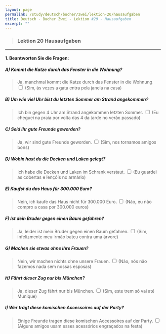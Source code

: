```yaml
---
layout: page
permalink: /study/deutsch/bucher/zwei/lektion-20/hausaufgaben
title: Deutsch - Bucher Zwei - Lektion #20 - Hausaufgaben
excerpt: ""
---
```


> ### Lektion 20 **Hausaufgaben**

---

#### 1. Beantworten Sie die Fragen:

##### A) Kommt die Katze durch das Fenster in die Wohnung?
> Ja, manchmal kommt die Katze durch das Fenster in die Wohnung. <input type="checkbox" />
(Sim, às vezes a gata entra pela janela na casa)

##### B) Um wie viel Uhr bist du letzten Sommer am Strand angekommen?
> Ich bin gegen 4 Uhr am Strand angekommen letzten Sommer. <input type="checkbox" />
(Eu cheguei na praia por volta das 4 da tarde no verão passado)

##### C) Seid ihr gute Freunde geworden?
> Ja, wir sind gute Freunde geworden. <input type="checkbox" />
(Sim, nos tornamos amigos bons)

##### D) Wohin hast du die Decken und Laken gelegt?
> Ich habe die Decken und Laken im Schrank verstaut. <input type="checkbox" />
(Eu guardei as cobertas e lençóis no armário)

##### E) Kaufst du das Haus für 300.000 Euro?
> Nein, ich kaufe das Haus nicht für 300.000 Euro. <input type="checkbox" />
(Não, eu não compro a casa por 300.000 euros)

##### F) Ist dein Bruder gegen einen Baum gefahren?
> Ja, leider ist mein Bruder gegen einen Baum gefahren. <input type="checkbox" />
(Sim, infelizmente meu irmão bateu contra uma árvore)

##### G) Machen sie etwas ohne ihre Frauen?
> Nein, wir machen nichts ohne unsere Frauen. <input type="checkbox" />
(Não, nós não fazemos nada sem nossas esposas)

##### H) Fährt dieser Zug nur bis München?
> Ja, dieser Zug fährt nur bis München. <input type="checkbox" />
(Sim, este trem só vai até Munique)

##### I) Wer trägt diese komischen Accessoires auf der Party?
> Einige Freunde tragen diese komischen Accessoires auf der Party. <input type="checkbox" />
(Alguns amigos usam esses acessórios engraçados na festa)
